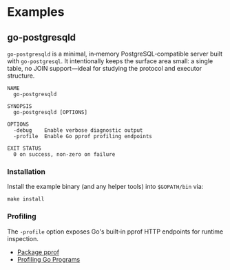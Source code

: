 # Examples

## go-postgresqld

`go-postgresqld` is a minimal, in‑memory PostgreSQL‑compatible server built with `go-postgresql`. It intentionally keeps the surface area small: a single table, no JOIN support—ideal for studying the protocol and executor structure.

```
NAME
  go-postgresqld

SYNOPSIS
  go-postgresqld [OPTIONS]

OPTIONS
  -debug    Enable verbose diagnostic output
  -profile  Enable Go pprof profiling endpoints

EXIT STATUS
  0 on success, non‑zero on failure
```

### Installation

Install the example binary (and any helper tools) into `$GOPATH/bin` via:

```
make install
```

### Profiling

The `-profile` option exposes Go's built‑in pprof HTTP endpoints for runtime inspection.

- [Package pprof](https://golang.org/pkg/net/http/pprof/)
- [Profiling Go Programs](https://blog.golang.org/profiling-go-programs)
